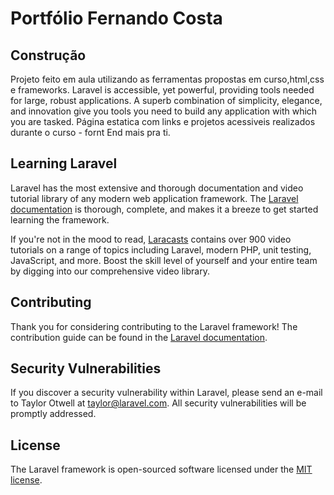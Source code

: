 # Portfólio Fernando Costa

## Construção

Projeto feito em aula  utilizando  as ferramentas  propostas em curso,html,css e frameworks.
Laravel is accessible, yet powerful, providing tools needed for large, robust applications. A superb combination of simplicity, elegance, and innovation give you tools you need to build any application with which you are tasked.
Página estatica  com links  e projetos acessiveis realizados durante o curso  - fornt End  mais pra ti.

## Learning Laravel

Laravel has the most extensive and thorough documentation and video tutorial library of any modern web application framework. The [Laravel documentation](https://laravel.com/docs) is thorough, complete, and makes it a breeze to get started learning the framework.

If you're not in the mood to read, [Laracasts](https://laracasts.com) contains over 900 video tutorials on a range of topics including Laravel, modern PHP, unit testing, JavaScript, and more. Boost the skill level of yourself and your entire team by digging into our comprehensive video library.

## Contributing

Thank you for considering contributing to the Laravel framework! The contribution guide can be found in the [Laravel documentation](http://laravel.com/docs/contributions).

## Security Vulnerabilities

If you discover a security vulnerability within Laravel, please send an e-mail to Taylor Otwell at taylor@laravel.com. All security vulnerabilities will be promptly addressed.

## License

The Laravel framework is open-sourced software licensed under the [MIT license](http://opensource.org/licenses/MIT).
